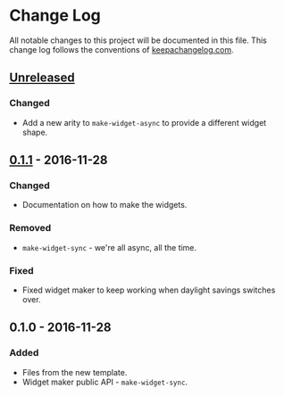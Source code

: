 # Change Log
All notable changes to this project will be documented in this file. This change log follows the conventions of [keepachangelog.com](http://keepachangelog.com/).

## [Unreleased]
### Changed
- Add a new arity to `make-widget-async` to provide a different widget shape.

## [0.1.1] - 2016-11-28
### Changed
- Documentation on how to make the widgets.

### Removed
- `make-widget-sync` - we're all async, all the time.

### Fixed
- Fixed widget maker to keep working when daylight savings switches over.

## 0.1.0 - 2016-11-28
### Added
- Files from the new template.
- Widget maker public API - `make-widget-sync`.

[Unreleased]: https://github.com/your-name/yestermorrow/compare/0.1.1...HEAD
[0.1.1]: https://github.com/your-name/yestermorrow/compare/0.1.0...0.1.1
